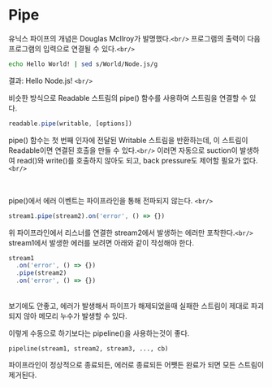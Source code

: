 <h1>Pipe</h1>

유닉스 파이프의 개념은 Douglas McIlroy가 발명했다.`<br/>`
프로그램의 출력이 다음 프로그램의 입력으로 연결될 수 있다.`<br/>`

```sh
echo Hello World! | sed s/World/Node.js/g
```

결과: Hello Node.js! `<br/>`

비슷한 방식으로 Readable 스트림의 pipe() 함수를 사용하여 스트림을 연결할 수 있다.

```js
readable.pipe(writable, [options])
```

pipe() 함수는 첫 번째 인자에 전달된 Writable 스트림을 반환하는데, 이 스트림이 Readable이면 연결된 호출을 만들 수 있다.`<br/>`
이러면 자동으로 suction이 발생하여 read()와 write()를 호출하지 않아도 되고, back pressure도 제어할 필요가 없다.`<br/>`

<br/>

pipe()에서 에러 이벤트는 파이프라인을 통해 전파되지 않는다. `<br/>`

```js
stream1.pipe(stream2).on('error', () => {})
```

위 파이프라인에서 리스너를 연결한 stream2에서 발생하는 에러만 포착한다.`<br/>`
stream1에서 발생한 에러를 보려면 아래와 같이 작성해야 한다.

```js
stream1
  .on('error', () => {})
  .pipe(stream2)
  .on('error', () => {})
```

<br/>
보기에도 안좋고, 에러가 발생해서 파이프가 해제되었을때 실패한 스트림이 제대로 파괴되지 않아 메모리 누수가 발생할 수 있다.<br/>

이렇게 수동으로 하기보다는 pipeline()을 사용하는것이 좋다.

```
pipeline(stream1, stream2, stream3, ..., cb)
```

파이프라인이 정상적으로 종료되든, 에러로 종료되든 어쨋든 완료가 되면 모든 스트림이 제거된다.
